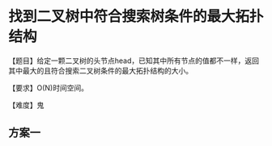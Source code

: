 # 找到二叉树中符合搜索树条件的最大拓扑结构

【题目】给定一颗二叉树的头节点head，已知其中所有节点的值都不一样，返回其中最大的且符合搜索二叉树条件的最大拓扑结构的大小。

【要求】O(N)时间空间。

【难度】鬼

## 方案一
